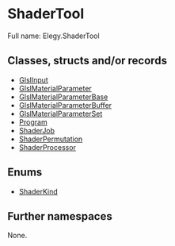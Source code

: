 ﻿
# ShaderTool

Full name: Elegy.ShaderTool

## Classes, structs and/or records

* [GlslInput](GlslInput.md)
* [GlslMaterialParameter](GlslMaterialParameter.md)
* [GlslMaterialParameterBase](GlslMaterialParameterBase.md)
* [GlslMaterialParameterBuffer](GlslMaterialParameterBuffer.md)
* [GlslMaterialParameterSet](GlslMaterialParameterSet.md)
* [Program](Program.md)
* [ShaderJob](ShaderJob.md)
* [ShaderPermutation](ShaderPermutation.md)
* [ShaderProcessor](ShaderProcessor.md)

## Enums

* [ShaderKind](ShaderKind.md)

## Further namespaces

None.


